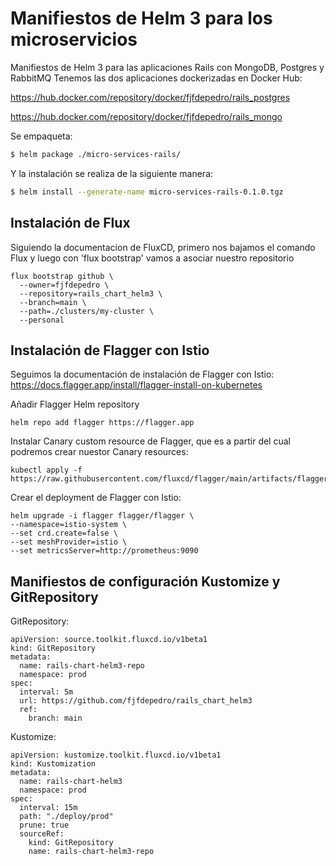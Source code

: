 # Manifiestos de Helm 3 para los microservicios

Manifiestos de Helm 3 para las aplicaciones Rails con MongoDB, Postgres y RabbitMQ
Tenemos las dos aplicaciones dockerizadas en Docker Hub:

https://hub.docker.com/repository/docker/fjfdepedro/rails_postgres

https://hub.docker.com/repository/docker/fjfdepedro/rails_mongo

Se empaqueta:
```sh
$ helm package ./micro-services-rails/
```
Y la instalación se realiza de la siguiente manera:
```sh
$ helm install --generate-name micro-services-rails-0.1.0.tgz 
```

## Instalación de Flux

Siguiendo la documentacion de FluxCD, primero nos bajamos el comando Flux y luego con 'flux bootstrap' vamos a asociar nuestro repositorio

```
flux bootstrap github \
  --owner=fjfdepedro \
  --repository=rails_chart_helm3 \
  --branch=main \
  --path=./clusters/my-cluster \
  --personal
```

## Instalación de Flagger con Istio

Seguimos la documentación de instalación de Flagger con Istio: https://docs.flagger.app/install/flagger-install-on-kubernetes

Añadir Flagger Helm repository
```
helm repo add flagger https://flagger.app
```
Instalar Canary custom resource de Flagger, que es a partir del cual podremos crear nuestor Canary resources:
```
kubectl apply -f https://raw.githubusercontent.com/fluxcd/flagger/main/artifacts/flagger/crd.yaml
```
Crear el deployment de Flagger con Istio:
```
helm upgrade -i flagger flagger/flagger \
--namespace=istio-system \
--set crd.create=false \
--set meshProvider=istio \
--set metricsServer=http://prometheus:9090
```


## Manifiestos de configuración Kustomize y GitRepository

GitRepository:
```
apiVersion: source.toolkit.fluxcd.io/v1beta1
kind: GitRepository
metadata:
  name: rails-chart-helm3-repo
  namespace: prod
spec:
  interval: 5m
  url: https://github.com/fjfdepedro/rails_chart_helm3
  ref:
    branch: main
```
Kustomize:
```
apiVersion: kustomize.toolkit.fluxcd.io/v1beta1
kind: Kustomization
metadata:
  name: rails-chart-helm3
  namespace: prod
spec:
  interval: 15m
  path: "./deploy/prod"
  prune: true
  sourceRef:
    kind: GitRepository
    name: rails-chart-helm3-repo
```
